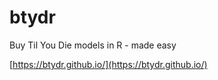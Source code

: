 # btydr
Buy Til You Die models in R - made easy

[https://btydr.github.io/](https://btydr.github.io/)
